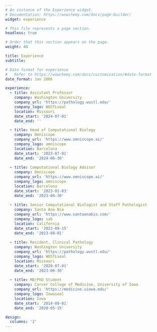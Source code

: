 ```yaml
---
# An instance of the Experience widget.
# Documentation: https://wowchemy.com/docs/page-builder/
widget: experience

# This file represents a page section.
headless: true

# Order that this section appears on the page.
weight: 40

title: Experience
subtitle:

# Date format for experience
#   Refer to https://wowchemy.com/docs/customization/#date-format
date_format: Jan 2006

experience:
  - title: Assistant Professor
    company: Washington University
    company_url: 'https://pathology.wustl.edu/'
    company_logo: WUSTLseal
    location: Missouri
    date_start: '2024-07-01'
    date_end: ''

  - title: Head of Computational Biology
    company: Omniscope
    company_url: 'https://www.omniscope.ai/'
    company_logo: omniscope
    location: Barcelona
    date_start: '2023-07-01'
    date_end: '2024-06-30'
    
  - title: Computational Biology Advisor
    company: Omniscope
    company_url: 'https://www.omniscope.ai/'
    company_logo: omniscope
    location: Barcelona
    date_start: '2023-01-03'
    date_end: '2023-06-30'
    
  - title: Senior Computational Biologist and Staff Pathologist
    company: Santa Ana Bio
    company_url: 'https://www.santaanabio.com/'
    company_logo: sab
    location: California
    date_start: '2022-09-15'
    date_end: '2023-08-01'
    
  - title: Resident, Clinical Pathology
    company: Washington University
    company_url: 'https://pathology.wustl.edu/'
    company_logo: WUSTLseal
    location: Missouri
    date_start: '2020-07-01'
    date_end: '2023-06-30'
    
  - title: MD/PhD Student
    company: Carver College of Medicine, University of Iowa
    company_url: 'https://medicine.uiowa.edu/'
    company_logo: Iowaseal
    location: Iowa
    date_start: '2014-08-01'
    date_end: '2020-05-15'

design:
  columns: '2'
---
```

